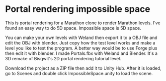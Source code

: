# Portal rendering impossible space
This is portal rendering for a Marathon clone to render Marathon levels.
I've found an easy way to do 5D space.
Impossible space is 5D space.

You can make your own levels with Weland then export it to a OBJ file and edit the OBJ with blender.
Just copy how the test level works and make a level you like to test the program.
A better way would be to use Forge plus then edit it with blender.
I made Portals.fbx with Weland and Blender.
It's a 3D remake of Bisqwit's 2D portal rendering tutorial level.

Download the project as a ZIP file then add it to Unity Hub.
After it is loaded, go to Scenes and double click ImpossibleSpace.unity to load the scene.
